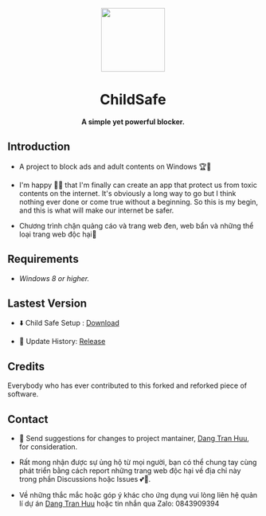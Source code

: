 <p align="center">
  <img width="128" align="center" src="https://raw.githubusercontent.com/zeroclubvn/ChildSafe/master/ChildSafe/Resources/check_blue_128.png?raw=true">
</p>
<h1 align="center">
  ChildSafe
</h1>
<p align="center">
  <b>A simple yet powerful blocker.</b>
</p>

## Introduction

* A project to block ads and adult contents on Windows 🏆🥇 

* I'm happy 🎉🎉 that I'm finally can create an app that protect us from toxic contents on the internet. It's obviously a long way to go but I think nothing ever done or come true without a beginning. So this is my begin, and this is what will make our internet be safer. 

* Chương trình chặn quảng cáo và trang web đen, web bẩn và những thể loại trang web độc hại🚩


## Requirements

* _Windows 8 or higher._

## Lastest Version

* ⬇️ Child Safe Setup : [Download](https://raw.githubusercontent.com/zeroclubvn/ChildSafe/master/ChildSafe/Setup/ChildSafe_Setup.msi)

* 🔁 Update History: [Release](https://raw.githubusercontent.com/zeroclubvn/ChildSafe/master/ChildSafe/Release.txt) 

## Credits

Everybody who has ever contributed to this forked and reforked piece of
software.

## Contact

* 📨 Send suggestions for changes to project mantainer, [Dang Tran Huu](mailto:tranhuudang127@gmail.com), for consideration.

* Rất mong nhận được sự ủng hộ từ mọi người, bạn có thể chung tay cùng phát triển bằng cách report những trang web độc hại về địa chỉ này trong phần Discussions hoặc Issues 💕🎊.

* Về những thắc mắc hoặc góp ý khác cho ứng dụng vui lòng liên hệ quản lí dự án [Dang Tran Huu](mailto:tranhuudang127@gmail.com) hoặc tin nhắn qua Zalo: 0843909394
